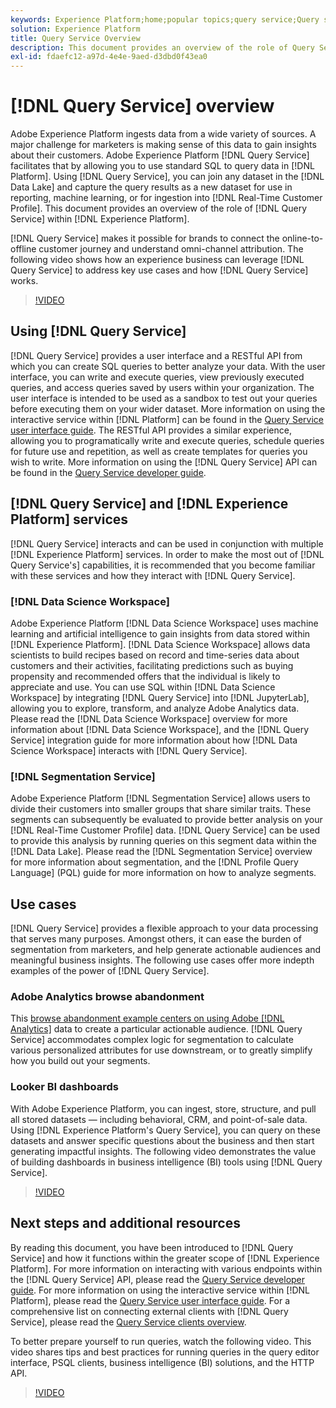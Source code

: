 ```yaml
---
keywords: Experience Platform;home;popular topics;query service;Query service;query
solution: Experience Platform
title: Query Service Overview
description: This document provides an overview of the role of Query Service within Experience Platform.
exl-id: fdaefc12-a97d-4e4e-9aed-d3dbd0f43ea0
---
```

# [!DNL Query Service] overview

Adobe Experience Platform ingests data from a wide variety of sources. A major challenge for marketers is making sense of this data to gain insights about their customers. Adobe Experience Platform [!DNL Query Service] facilitates that by allowing you to use standard SQL to query data in [!DNL Platform]. Using [!DNL Query Service], you can join any dataset in the [!DNL Data Lake] and capture the query results as a new dataset for use in reporting, machine learning, or for ingestion into [!DNL Real-Time Customer Profile]. This document provides an overview of the role of [!DNL Query Service] within [!DNL Experience Platform].

[!DNL Query Service] makes it possible for brands to connect the online-to-offline customer journey and understand omni-channel attribution. The following video shows how an experience business can leverage [!DNL Query Service] to address key use cases and how [!DNL Query Service] works.

>[!VIDEO](https://video.tv.adobe.com/v/29795?quality=12&learn=on)

## Using [!DNL Query Service]

[!DNL Query Service] provides a user interface and a RESTful API from which you can create SQL queries to better analyze your data. With the user interface, you can write and execute queries, view previously executed queries, and access queries saved by users within your organization. The user interface is intended to be used as a sandbox to test out your queries before executing them on your wider dataset. More information on using the interactive service within [!DNL Platform] can be found in the [Query Service user interface guide](ui/overview.md). The RESTful API provides a similar experience, allowing you to programatically write and execute queries, schedule queries for future use and repetition, as well as create templates for queries you wish to write. More information on using the [!DNL Query Service] API can be found in the [Query Service developer guide](api/getting-started.md).

## [!DNL Query Service] and [!DNL Experience Platform] services

[!DNL Query Service] interacts and can be used in conjunction with multiple [!DNL Experience Platform] services. In order to make the most out of [!DNL Query Service's] capabilities, it is recommended that you become familiar with these services and how they interact with [!DNL Query Service].

### [!DNL Data Science Workspace]

Adobe Experience Platform [!DNL Data Science Workspace] uses machine learning and artificial intelligence to gain insights from data stored within [!DNL Experience Platform]. [!DNL Data Science Workspace] allows data scientists to build recipes based on record and time-series data about customers and their activities, facilitating predictions such as buying propensity and recommended offers that the individual is likely to appreciate and use. You can use SQL within [!DNL Data Science Workspace] by integrating [!DNL Query Service] into [!DNL JupyterLab], allowing you to explore, transform, and analyze Adobe Analytics data. Please read the [!DNL Data Science Workspace] overview for more information about [!DNL Data Science Workspace], and the [!DNL Query Service] integration guide for more information about how [!DNL Data Science Workspace] interacts with [!DNL Query Service].

### [!DNL Segmentation Service]

Adobe Experience Platform [!DNL Segmentation Service] allows users to divide their customers into smaller groups that share similar traits. These segments can subsequently be evaluated to provide better analysis on your [!DNL Real-Time Customer Profile] data. [!DNL Query Service] can be used to provide this analysis by running queries on this segment data within the [!DNL Data Lake]. Please read the [!DNL Segmentation Service] overview for more information about segmentation, and the [!DNL Profile Query Language] (PQL) guide for more information on how to analyze segments.

## Use cases

[!DNL Query Service] provides a flexible approach to your data processing that serves many purposes. Amongst others, it can ease the burden of segmentation from marketers, and help generate actionable audiences and meaningful business insights. The following use cases offer more indepth examples of the power of [!DNL Query Service].

### Adobe Analytics browse abandonment

This [browse abandonment example centers on using Adobe [!DNL Analytics]](./use-cases/abandoned-browse.md) data to create a particular actionable audience. [!DNL Query Service] accommodates complex logic for segmentation to calculate various personalized attributes for use downstream, or to greatly simplify how you build out your segments. 

### Looker BI dashboards

With Adobe Experience Platform, you can ingest, store, structure, and pull all stored datasets — including behavioral, CRM, and point-of-sale data. Using [!DNL Experience Platform's Query Service], you can query on these datasets and answer specific questions about the business and then start generating impactful insights. The following video demonstrates the value of building dashboards in business intelligence (BI) tools using [!DNL Query Service].

>[!VIDEO](https://video.tv.adobe.com/v/28981?quality=12&learn=on)

## Next steps and additional resources

By reading this document, you have been introduced to [!DNL Query Service] and how it functions within the greater scope of [!DNL Experience Platform]. For more information on interacting with various endpoints within the [!DNL Query Service] API, please read the [Query Service developer guide](api/getting-started.md). For more information on using the interactive service within [!DNL Platform], please read the [Query Service user interface guide](ui/overview.md). For a comprehensive list on connecting external clients with [!DNL Query Service], please read the [Query Service clients overview](clients/overview.md).

To better prepare yourself to run queries, watch the following video. This video shares tips and best practices for running queries in the query editor interface, PSQL clients, business intelligence (BI) solutions, and the HTTP API.

>[!VIDEO](https://video.tv.adobe.com/v/29811?quality=12&learn=on)
